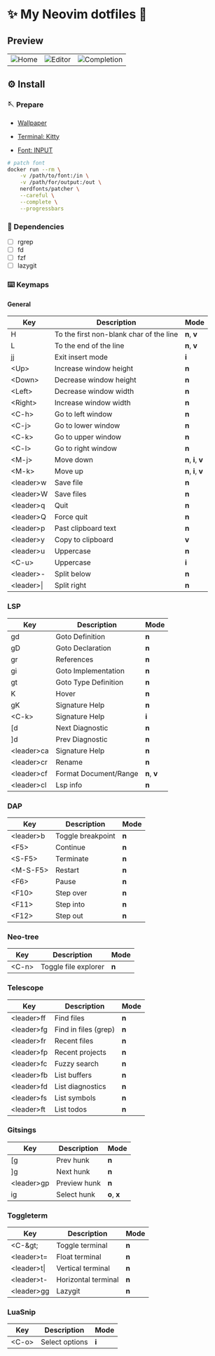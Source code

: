# ✨ My Neovim dotfiles 🎉

## Preview

|                                                                                                                               |                                                                                                                                |                                                                                                                                     |
| :---------------------------------------------------------------------------------------------------------------------------: | :----------------------------------------------------------------------------------------------------------------------------: | :---------------------------------------------------------------------------------------------------------------------------------: |
| <img alt="Home" src="https://user-images.githubusercontent.com/54089360/219844972-3e47bb03-29fa-458a-975d-82822a8fabba.png">  | <img alt="Editor" src="https://user-images.githubusercontent.com/54089360/213395915-e1aadfc9-2e3b-403f-8258-a6cf43563b87.jpg"> | <img alt="Completion" src="https://user-images.githubusercontent.com/54089360/213395968-a5dad009-2bd0-4182-b76e-eef33e4fbe2d.jpg">  |

## ⚙️ Install

### 🪡 Prepare

* [Wallpaper](https://wallhaven.cc/w/zyxvqy)

* [Terminal: Kitty](https://sw.kovidgoyal.net/kitty/)

* [Font: INPUT](https://input.djr.com/preview/?size=14&language=python&theme=base16-dark&family=InputSans&width=300&weight=300&line-height=1.2&a=ss&g=ss&i=serifs_round&l=serifs_round&zero=0&asterisk=height&braces=straight&preset=default&customize=please)

```bash
# patch font
docker run --rm \
    -v /path/to/font:/in \
    -v /path/for/output:/out \
    nerdfonts/patcher \
    --careful \
    --complete \
    --progressbars
```

### 🔗 Dependencies

* [ ] rgrep
* [ ] fd
* [ ] fzf
* [ ] lazygit

### ⌨️  Keymaps

#### General

| Key              | Description                             | Mode                |
| ------           | ---                                     | ---                 |
| H                | To the first non-blank char of the line | **n**, **v**        |
| L                | To the end of the line                  | **n**, **v**        |
| jj               | Exit insert mode                        | **i**               |
| &lt;Up&gt;       | Increase window height                  | **n**               |
| &lt;Down&gt;     | Decrease window height                  | **n**               |
| &lt;Left&gt;     | Decrease window width                   | **n**               |
| &lt;Right&gt;    | Increase window width                   | **n**               |
| &lt;C-h&gt;      | Go to left window                       | **n**               |
| &lt;C-j&gt;      | Go to lower window                      | **n**               |
| &lt;C-k&gt;      | Go to upper window                      | **n**               |
| &lt;C-l&gt;      | Go to right window                      | **n**               |
| &lt;M-j&gt;      | Move down                               | **n**, **i**, **v** |
| &lt;M-k&gt;      | Move up                                 | **n**, **i**, **v** |
| &lt;leader&gt;w  | Save file                               | **n**               |
| &lt;leader&gt;W  | Save files                              | **n**               |
| &lt;leader&gt;q  | Quit                                    | **n**               |
| &lt;leader&gt;Q  | Force quit                              | **n**               |
| &lt;leader&gt;p  | Past clipboard text                     | **n**               |
| &lt;leader&gt;y  | Copy to clipboard                       | **v**               |
| &lt;leader&gt;u  | Uppercase                               | **n**               |
| &lt;C-u&gt;      | Uppercase                               | **i**               |
| &lt;leader&gt;-  | Split below                             | **n**               |
| &lt;leader&gt;\| | Split right                             | **n**               |

### LSP

| Key              | Description           | Mode           |
| --------------   | --------------        | -------------- |
| gd               | Goto Definition       | **n**          |
| gD               | Goto Declaration      | **n**          |
| gr               | References            | **n**          |
| gi               | Goto Implementation   | **n**          |
| gt               | Goto Type Definition  | **n**          |
| K                | Hover                 | **n**          |
| gK               | Signature Help        | **n**          |
| &lt;C-k&gt;      | Signature Help        | **i**          |
| [d               | Next Diagnostic       | **n**          |
| ]d               | Prev Diagnostic       | **n**          |
| &lt;leader&gt;ca | Signature Help        | **n**          |
| &lt;leader&gt;cr | Rename                | **n**          |
| &lt;leader&gt;cf | Format Document/Range | **n**, **v**   |
| &lt;leader&gt;cl | Lsp info              | **n**          |

### DAP

| Key             | Description       | Mode           |
| --------------  | --------------    | -------------- |
| &lt;leader&gt;b | Toggle breakpoint | **n**          |
| &lt;F5&gt;      | Continue          | **n**          |
| &lt;S-F5&gt;    | Terminate         | **n**          |
| &lt;M-S-F5&gt;  | Restart           | **n**          |
| &lt;F6&gt;      | Pause             | **n**          |
| &lt;F10&gt;     | Step over         | **n**          |
| &lt;F11&gt;     | Step into         | **n**          |
| &lt;F12&gt;     | Step out          | **n**          |

### Neo-tree

| Key            | Description          | Mode           |
| -------------- | --------------       | -------------- |
| &lt;C-n&gt;    | Toggle file explorer | **n**          |

### Telescope

| Key              | Description          | Mode           |
| --------------   | --------------       | -------------- |
| &lt;leader&gt;ff | Find files           | **n**          |
| &lt;leader&gt;fg | Find in files (grep) | **n**          |
| &lt;leader&gt;fr | Recent files         | **n**          |
| &lt;leader&gt;fp | Recent projects      | **n**          |
| &lt;leader&gt;fc | Fuzzy search         | **n**          |
| &lt;leader&gt;fb | List buffers         | **n**          |
| &lt;leader&gt;fd | List diagnostics     | **n**          |
| &lt;leader&gt;fs | List symbols         | **n**          |
| &lt;leader&gt;ft | List todos           | **n**          |

### Gitsings

| Key              | Description    | Mode           |
| --------------   | -------------- | -------------- |
| [g               | Prev hunk      | **n**          |
| ]g               | Next hunk      | **n**          |
| &lt;leader&gt;gp | Preview hunk   | **n**          |
| ig               | Select hunk    | **o**, **x**   |

### Toggleterm

| Key               | Description         | Mode           |
| --------------    | --------------      | -------------- |
| &lt;C-\&gt;       | Toggle terminal     | **n**          |
| &lt;leader&gt;t=  | Float terminal      | **n**          |
| &lt;leader&gt;t\| | Vertical terminal   | **n**          |
| &lt;leader&gt;t-  | Horizontal terminal | **n**          |
| &lt;leader&gt;gg  | Lazygit             | **n**          |

### LuaSnip

| Key            | Description     | Mode           |
| -------------- | --------------  | -------------- |
| &lt;C-o&gt;    | Select  options | **i**          |
